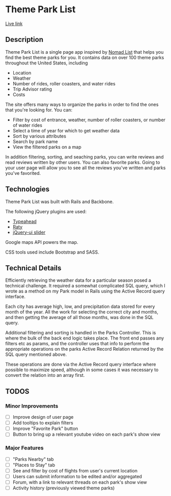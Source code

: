 # Theme Park List

[Live link][live]

[live]: http://www.themeparklist.info

## Description

Theme Park List is a single page app inspired by [Nomad List][nomad] that helps you find the best theme parks for you. It contains data on over 100 theme parks throughout the United States, including
  * Location
  * Weather
  * Number of rides, roller coasters, and water rides
  * Trip Advisor rating
  * Costs

The site offers many ways to organize the parks in order to find the ones that you're looking for. You can:
  * Filter by cost of entrance, weather, number of roller coasters, or number of water rides
  * Select a time of year for which to get weather data
  * Sort by various attributes
  * Search by park name
  * View the filtered parks on a map

In addition filtering, sorting, and seaching parks, you can write reviews and read reviews written by other users. You can also favorite parks. Going to your user page will allow you to see all the reviews you've written and parks you've favorited.

[nomad]: https://nomadlist.com/

## Technologies

Theme Park List was built with Rails and Backbone.

The following jQuery plugins are used:
  * [Typeahead][typeahead]
  * [Raty][raty]
  * [jQuery-ui slider][slider]

[typeahead]: https://github.com/twitter/typeahead.js/
[raty]: https://github.com/wbotelhos/raty
[slider]: https://jqueryui.com/slider/

Google maps API powers the map.

CSS tools used include Bootstrap and SASS.

## Technical Details

Efficiently retrieving the weather data for a particular season posed a technical challenge. It required a somewhat complicated SQL query, which I wrote as a method on my Park model in Rails using the Active Record query interface.

Each city has average high, low, and precipitation data stored for every month of the year. All the work for selecting the correct city and months, and then getting the average of all those months, was done in the SQL query.

Additional filtering and sorting is handled in the Parks Controller. This is where the bulk of the back end logic takes place. The front end passes any filters etc as params, and the controller uses that info to perform the appropriate operations on the parks Active Record Relation returned by the SQL query mentioned above.

These operations are done via the Active Record query interface where possible to maximize speed, although in some cases it was necessary to convert the relation into an array first.

## TODOS

### Minor Improvements
- [ ] Improve design of user page
- [ ] Add tooltips to explain filters
- [ ] Improve "Favorite Park" button
- [ ] Button to bring up a relevant youtube video on each park's show view

### Major Features
- [ ] "Parks Nearby" tab
- [ ] "Places to Stay" tab
- [ ] See and filter by cost of flights from user's current location
- [ ] Users can submit information to be edited and/or aggregated
- [ ] Forum, with a link to relevant threads on each park's show view
- [ ] Activity history (previously viewed theme parks)
